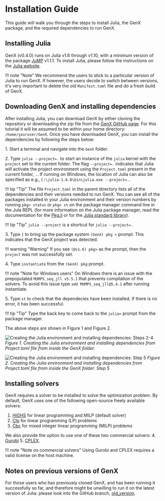 # Installation Guide
This guide will walk you through the steps to install Julia, the GenX package, and the required dependencies to run GenX.

## Installing Julia
GenX (v0.4.0) runs on Julia v1.6 through v1.10, with a minimum version of the package [JuMP](https://jump.dev/JuMP.jl/stable/) v1.1.1. To install Julia, please follow the instructions on the [Julia website](https://julialang.org/downloads/).

!!! note "Note" 
    We recommend the users to stick to a particular version of Julia to run GenX. If however, the users decide to switch between versions, it's very important to delete the old `Manifest.toml` file and do a fresh build of GenX.

## Downloading GenX and installing dependencies
After installing Julia, you can download GenX by either cloning the repository or downloading the zip file from the [GenX GitHub page](https://github.com/GenXProject/GenX). For this tutorial it will be assumed to be within your home directory: `/home/youruser/GenX`.
Once you have downloaded GenX, you can install the dependencies by following the steps below:

1\. Start a terminal and navigate into the `GenX` folder.

2\. Type `julia --project=.` to start an instance of the `julia` kernel with the `project` set to the current folder. The flag `--project=.` indicates that Julia will activate the project environment using the `Project.toml` present in the current folder, `.`. If running on Windows, the location of Julia can also be specified as e.g., `C:\julia-1.6.0\bin\julia.exe --project=.`.

!!! tip "Tip"
    The file `Project.toml` in the parent directory lists all of the dependencies and their versions needed to run GenX. You can see all of the packages installed in your Julia environment and their version numbers by running `pkg> status` or `pkg> st` on the package manager command line in the Jula REPL (for more information on the Julia package manager, read the documentation for the [Pkg.jl](https://pkgdocs.julialang.org/v1/environments/) or for the [Julia standard library](https://docs.julialang.org/en/v1/stdlib/Pkg/)).

!!! tip "Tip" 
    `julia --project` is a shortcut for `julia --project=.`

3\. Type `]` to bring up the package system `(GenX) pkg >` prompt. This indicates that the GenX project was detected. 

!!! warning "Warning"
    If you see `(@v1.6) pkg>` as the prompt, then the `project` was not successfully set.

4\. Type `instantiate` from the `(GenX) pkg` prompt.
   
!!! note "Note for Windows users" 
    On Windows there is an issue with the prepopulated `MUMPS_seq_jll v5.5.1` that prevents compilation of the solvers. To avoid this issue type `add MUMPS_seq_jll@5.4.1` after running instantiate.

5\. Type `st` to check that the dependecies have been installed. If there is no error, it has been successful.

!!! tip "Tip" 
    Type the back key to come back to the `julia>` prompt from the package manager.

The above steps are shown in Figure 1 and Figure 2.

![Creating the Julia environment and installing dependencies: Steps 2-4](assets/GenX_setup_tutorial_part_1.png)
*Figure 1. Creating the Julia environment and installing dependencies from Project.toml file from inside the GenX folder.*

![Creating the Julia environment and installing dependencies: Step 5](assets/GenX_setup_tutorial_part_2.png)
*Figure 2. Creating the Julia environment and installing dependencies from Project.toml file from inside the GenX folder: Step 5*

## Installing solvers
GenX requires a solver to be installed to solve the optimization problem. By default, GenX uses one of the following open-source freely available solvers:

1. [HiGHS](https://github.com/jump-dev/HiGHS.jl) for linear programming and MILP (default solver)
2. [Clp](https://github.com/jump-dev/Clp.jl) for linear programming (LP) problems
3. [Cbc](https://github.com/jump-dev/Cbc.jl) for mixed integer linear programming (MILP) problems

We also provide the option to use one of these two commercial solvers: 
4. [Gurobi](https://www.gurobi.com)
5. [CPLEX](https://www.ibm.com/analytics/cplex-optimizer).

!!! note "Note on commercial solvers"
    Using Gurobi and CPLEX requires a valid license on the host machine.

## Notes on previous versions of GenX
For those users who has previously cloned GenX, and has been running it successfully so far, and therefore might be unwilling to run it on the latest version of Julia: please look into the GitHub branch, [old_version](https://github.com/GenXProject/GenX/tree/old_version).


